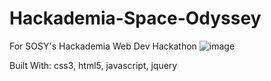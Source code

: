 # Hackademia-Space-Odyssey
For SOSY's Hackademia Web Dev Hackathon 
![image](https://user-images.githubusercontent.com/38903775/140478283-6ae71c2a-4a9a-4072-8e85-9545b1ef1a08.png)

Built With:
css3, 
 html5,
javascript,
 jquery

